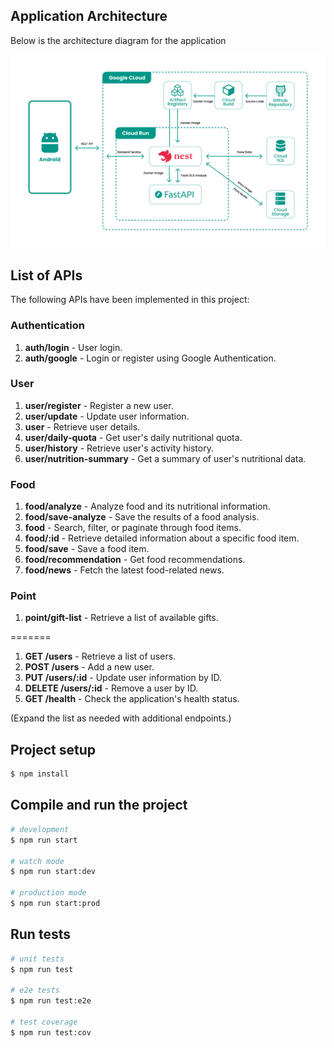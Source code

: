## Application Architecture

Below is the architecture diagram for the application

![Application Architecture](architecture-image.png)


## List of APIs

The following APIs have been implemented in this project:


### Authentication
1. **auth/login** - User login.
2. **auth/google** - Login or register using Google Authentication.

### User
1. **user/register** - Register a new user.
2. **user/update** - Update user information.
3. **user** - Retrieve user details.
4. **user/daily-quota** - Get user's daily nutritional quota.
5. **user/history** - Retrieve user's activity history.
6. **user/nutrition-summary** - Get a summary of user's nutritional data.

### Food
1. **food/analyze** - Analyze food and its nutritional information.
2. **food/save-analyze** - Save the results of a food analysis.
3. **food** - Search, filter, or paginate through food items.
4. **food/:id** - Retrieve detailed information about a specific food item.
5. **food/save** - Save a food item.
6. **food/recommendation** - Get food recommendations.
7. **food/news** - Fetch the latest food-related news.

### Point
1. **point/gift-list** - Retrieve a list of available gifts.

=======
1. **GET /users** - Retrieve a list of users.
2. **POST /users** - Add a new user.
3. **PUT /users/:id** - Update user information by ID.
4. **DELETE /users/:id** - Remove a user by ID.
5. **GET /health** - Check the application's health status.

(Expand the list as needed with additional endpoints.)


## Project setup

```bash
$ npm install
```

## Compile and run the project

```bash
# development
$ npm run start

# watch mode
$ npm run start:dev

# production mode
$ npm run start:prod
```

## Run tests

```bash
# unit tests
$ npm run test

# e2e tests
$ npm run test:e2e

# test coverage
$ npm run test:cov
```

